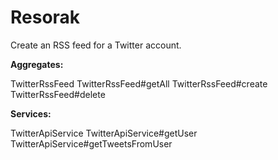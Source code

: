 # Resorak

Create an RSS feed for a Twitter account.

**Aggregates:**

TwitterRssFeed
TwitterRssFeed#getAll
TwitterRssFeed#create
TwitterRssFeed#delete

**Services:**

TwitterApiService
TwitterApiService#getUser
TwitterApiService#getTweetsFromUser
